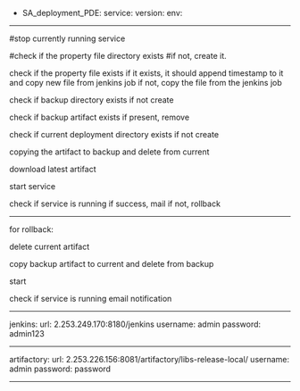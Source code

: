 - SA_deployment_PDE:
    service:
	version:
	env:
	
----
	

#stop currently running service

#check if the property file directory exists
#if not, create it.

check if the property file exists
if it exists, it should append timestamp to it and copy new file from jenkins job
if not, copy the file from the jenkins job

check if backup directory exists
if not create

check if backup artifact exists
if present, remove

check if current deployment directory exists
if not create

copying the artifact to backup and delete from current

download latest artifact

start service

check if service is running
if success, mail
if not, rollback

---------

for rollback:

delete current artifact

copy backup artifact to current and delete from backup

start

check if service is running
email notification







-------------------------------------

jenkins: 
url: 2.253.249.170:8180/jenkins
username: admin
password: admin123

-------------------------------------

artifactory:
url: 2.253.226.156:8081/artifactory/libs-release-local/
username: admin
password: password

-----------------------------------------



